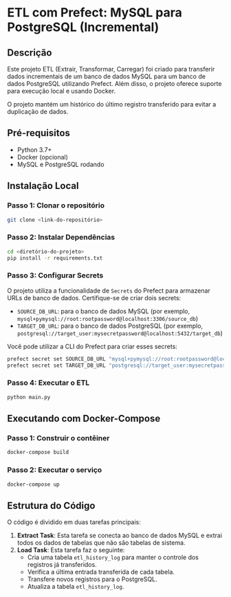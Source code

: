 # ETL com Prefect: MySQL para PostgreSQL (Incremental)

## Descrição

Este projeto ETL (Extrair, Transformar, Carregar) foi criado para transferir dados incrementais de um banco de dados MySQL para um banco de dados PostgreSQL utilizando Prefect. Além disso, o projeto oferece suporte para execução local e usando Docker.

O projeto mantém um histórico do último registro transferido para evitar a duplicação de dados.

## Pré-requisitos

- Python 3.7+
- Docker (opcional)
- MySQL e PostgreSQL rodando

## Instalação Local

### Passo 1: Clonar o repositório

```bash
git clone <link-do-repositório>
```

### Passo 2: Instalar Dependências

```bash
cd <diretório-do-projeto>
pip install -r requirements.txt
```

### Passo 3: Configurar Secrets

O projeto utiliza a funcionalidade de `Secrets` do Prefect para armazenar URLs de banco de dados. Certifique-se de criar dois secrets:

- `SOURCE_DB_URL`: para o banco de dados MySQL (por exemplo, `mysql+pymysql://root:rootpassword@localhost:3306/source_db`)
- `TARGET_DB_URL`: para o banco de dados PostgreSQL (por exemplo, `postgresql://target_user:mysecretpassword@localhost:5432/target_db`)

Você pode utilizar a CLI do Prefect para criar esses secrets:

```bash
prefect secret set SOURCE_DB_URL "mysql+pymysql://root:rootpassword@localhost:3306/source_db"
prefect secret set TARGET_DB_URL "postgresql://target_user:mysecretpassword@localhost:5432/target_db"
```

### Passo 4: Executar o ETL

```bash
python main.py
```

## Executando com Docker-Compose

### Passo 1: Construir o contêiner

```bash
docker-compose build
```

### Passo 2: Executar o serviço

```bash
docker-compose up
```

## Estrutura do Código

O código é dividido em duas tarefas principais:

1. **Extract Task**: Esta tarefa se conecta ao banco de dados MySQL e extrai todos os dados de tabelas que não são tabelas de sistema.
2. **Load Task**: Esta tarefa faz o seguinte:
    - Cria uma tabela `etl_history_log` para manter o controle dos registros já transferidos.
    - Verifica a última entrada transferida de cada tabela.
    - Transfere novos registros para o PostgreSQL.
    - Atualiza a tabela `etl_history_log`.